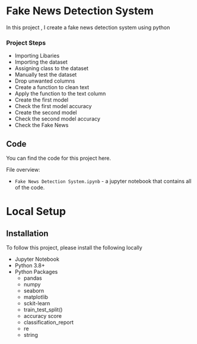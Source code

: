 # Fake News Detection System

In this project , I create a fake news detection system using python

### Project Steps
- Importing Libaries
- Importing the dataset
- Assigning class to the dataset
- Manually test the dataset
- Drop unwanted columns
- Create a function to clean text
- Apply the function to the text column
- Create the first model
- Check the first model accuracy
- Create the second model
- Check the second model accuracy
- Check the Fake News

## Code
You can find the code for this project here.

File overview:
- `Fake News Detection System.ipynb` - a jupyter notebook that contains all of the code.


# Local Setup
## Installation

To follow this project, please install the following locally
- Jupyter Notebook
- Python 3.8+
- Python Packages
   + pandas
   + numpy
   + seaborn
   + matplotlib
   + sckit-learn
   + train_test_split()
   + accuracy score
   + classification_report
   + re
   + string
